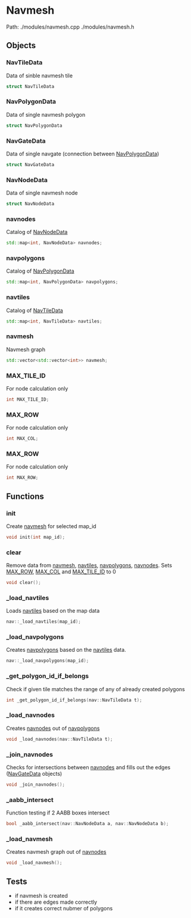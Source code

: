 # Navmesh
Path: ./modules/navmesh.cpp   ./modules/navmesh.h


## Objects

### NavTileData
Data of sinble navmesh tile
```c++
struct NavTileData
```

### NavPolygonData
Data of single navmesh polygon
```c++
struct NavPolygonData
```

### NavGateData
Data of single navgate (connection between [NavPolygonData](navmesh.md#NavPolygonData))
```c++
struct NavGateData
```

### NavNodeData
Data of single navmesh node
```c++
struct NavNodeData
```

### navnodes
Catalog of  [NavNodeData](navmesh.md#NavNodeData)
```c++
std::map<int, NavNodeData> navnodes;
```

### navpolygons
Catalog of [NavPolygonData](navmesh.md#NavPolygonData)
```c++
std::map<int, NavPolygonData> navpolygons;
```

### navtiles
Catalog of [NavTileData](navmesh.md#NavTileData)
```c++
std::map<int, NavTileData> navtiles;
```

### navmesh
Navmesh graph
```c++
std::vector<std::vector<int>> navmesh;
```

### MAX_TILE_ID
For node calculation only
```c++
int MAX_TILE_ID;
```

### MAX_ROW
For node calculation only
```c++
int MAX_COL;
```

### MAX_ROW
For node calculation only
```c++
int MAX_ROW;
```



## Functions
### init
Create [navmesh](navmesh.md#navmesh) for selected map_id
```c++
void init(int map_id);
```

### clear
Remove data from [navmesh](navmesh.md#navmesh), [navtiles](navmesh.md#navtiles), [navpolygons](navmesh.md#navpolygons), [navnodes](navmesh.md#navnodes). Sets [MAX_ROW](navmesh.md#MAX_ROW), [MAX_COL](navmesh.md#MAX_COL) and [MAX_TILE_ID](navmesh.md#MAX_TILE_ID) to 0
```c++
void clear();
```

### _load_navtiles
Loads [navtiles](navmesh.md#navtiles) based on the map data
```c++
nav::_load_navtiles(map_id);
```

### _load_navpolygons
Creates [navpolygons](navmesh.md#navpolygons) based on the [navtiles](navmesh.md#navtiles) data.
```c++
nav::_load_navpolygons(map_id);
```

### _get_polygon_id_if_belongs
Check if given tile matches the range of any of already created polygons
```c++
int _get_polygon_id_if_belongs(nav::NavTileData t);
```

### _load_navnodes
Creates [navnodes](navmesh.md#navnodes) out of [navpolygons](navmesh.md#navpolygons)
```c++
void _load_navnodes(nav::NavTileData t);
```

### _join_navnodes
Checks for intersections between [navnodes](navmesh.md#navnodes) and fills out the edges ([NavGateData](navmesh.md#NavGateData) objects)
```c++
void _join_navnodes();
```

### _aabb_intersect
Function testing if 2 AABB boxes intersect
```c++
bool _aabb_intersect(nav::NavNodeData a, nav::NavNodeData b);
```

### _load_navmesh
Creates navmesh graph out of [navnodes](navmesh.md#navnodes)
```c++
void _load_navmesh();
```



## Tests
- if navmesh is created
- if there are edges made correctly
- if it creates correct nubmer of polygons
